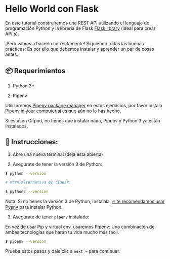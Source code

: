 # Hello World con Flask 

En este tutorial construiremos una REST API utilizando el lenguaje de programación Python y la librería de Flask [Flask library](https://flask.palletsprojects.com/en/1.1.x/) (ideal para crear API's).

¡Pero vamos a hacerlo correctamente! Siguiendo todas las buenas prácticas; Es por ello que debemos instalar y aprender un par de cosas antes.

## 📦 Requerimientos

1. Python 3+

2. Pipenv

Utilizaremos [Pipenv package manager](https://pipenv-fork.readthedocs.io/en/latest/) en estos ejercicios, por favor instala [Pipenv in your computer](https://github.com/pypa/pipenv#installation) si es que aún no lo has hecho.

Si estásen Gitpod, no tienes que instalar nada, Pipenv y Python 3 ya están instalados.

## 📝 Instrucciones:

1. Abre una nueva terminal (deja esta abierta)

2. Asegúrate de tener la versión 3 de Python:

```bash
$ python --version

# otra alternativa es tipear:

$ python3 --version
```

Nota: Si no tienes la versión 3 de Python, instalála,  [🔥 te recomendamos usar Pyenv](https://github.com/pyenv/pyenv) para instalar Python.

3. Asegúrate de tener `pipenv` instalado:

En vez de usar Pip y virtual env, usaremos Pipenv: Una combinación de ambas tecnologías que harán tu vida mucho más fácil.

```bash
$ pipenv --version
```

Prueba estos pasos y dale clic a  `next →` para continuar.

